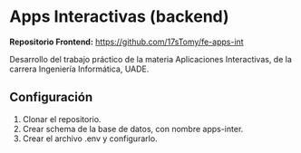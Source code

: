 # Apps Interactivas (backend)

**Repositorio Frontend:** https://github.com/17sTomy/fe-apps-int

Desarrollo del trabajo práctico de la materia Aplicaciones Interactivas, de la carrera Ingeniería Informática, UADE.

## Configuración
1. Clonar el repositorio.
2. Crear schema de la base de datos, con nombre apps-inter.
3. Crear el archivo .env y configurarlo. 
